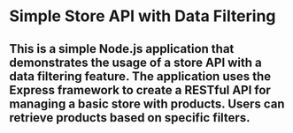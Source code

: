 # Simple Store API with Data Filtering

## This is a simple Node.js application that demonstrates the usage of a store API with a data filtering feature. The application uses the Express framework to create a RESTful API for managing a basic store with products. Users can retrieve products based on specific filters.
